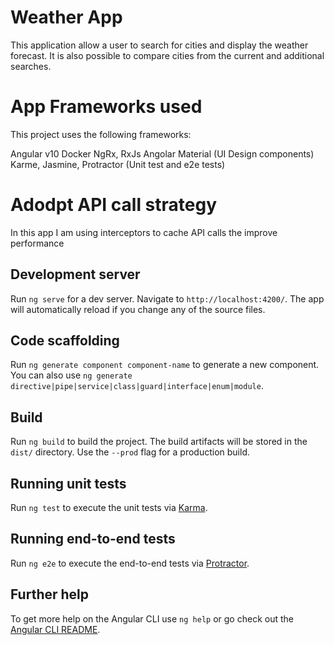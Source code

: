 # Weather App

This application allow a user to search for cities and display the weather forecast. It is also possible to compare cities from the current and additional searches.

# App Frameworks used

This project uses the following frameworks:

Angular v10
Docker
NgRx, RxJs
Angolar Material (UI Design components)
Karme, Jasmine, Protractor (Unit test and e2e tests)

# Adodpt API call strategy

In this app I am using interceptors to cache API calls the improve performance

## Development server

Run `ng serve` for a dev server. Navigate to `http://localhost:4200/`. The app will automatically reload if you change any of the source files.

## Code scaffolding

Run `ng generate component component-name` to generate a new component. You can also use `ng generate directive|pipe|service|class|guard|interface|enum|module`.

## Build

Run `ng build` to build the project. The build artifacts will be stored in the `dist/` directory. Use the `--prod` flag for a production build.

## Running unit tests

Run `ng test` to execute the unit tests via [Karma](https://karma-runner.github.io).

## Running end-to-end tests

Run `ng e2e` to execute the end-to-end tests via [Protractor](http://www.protractortest.org/).

## Further help

To get more help on the Angular CLI use `ng help` or go check out the [Angular CLI README](https://github.com/angular/angular-cli/blob/master/README.md).
